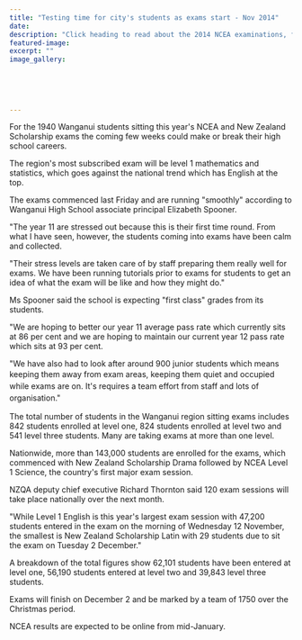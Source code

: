 ```yaml
---
title: "Testing time for city's students as exams start - Nov 2014"
date: 
description: "Click heading to read about the 2014 NCEA examinations, from the 14 November 2014 Wanganui Chronicle article..."
featured-image: 
excerpt: ""
image_gallery:
    
    
    
    
    
---
```


<p>For the 1940 Wanganui students sitting this year's NCEA and New Zealand Scholarship exams the coming few weeks could make or break their high school careers.</p>
<p>The region's most subscribed exam will be level 1 mathematics and statistics, which goes against the national trend which has English at the top.</p>
<p>The exams commenced last Friday and are running "smoothly" according to Wanganui High School associate principal Elizabeth Spooner.</p>
<p>"The year 11 are stressed out because this is their first time round. From what I have seen, however, the students coming into exams have been calm and collected.</p>
<p>"Their stress levels are taken care of by staff preparing them really well for exams. We have been running tutorials prior to exams for students to get an idea of what the exam will be like and how they might do."</p>
<p>Ms Spooner said the school is expecting "first class" grades from its students.</p>
<p>"We are hoping to better our year 11 average pass rate which currently sits at 86 per cent and we are hoping to maintain our current year 12 pass rate which sits at 93 per cent.</p>
<p>"We have also had to look after around 900 junior students which means keeping them away from&nbsp;<span style="line-height: 1.5;">exam areas, keeping them quiet and occupied while exams are on. It's requires a team effort from staff and lots of organisation."</span></p>
<p>The total number of students in the Wanganui region sitting exams includes 842 students enrolled at level one, 824 students enrolled at level two and 541 level three students. Many are taking exams at more than one level.</p>
<p>Nationwide, more than 143,000 students are enrolled for the exams, which commenced with New Zealand Scholarship Drama followed by NCEA Level 1 Science, the country's first major exam session.</p>
<p>NZQA deputy chief executive Richard Thornton said 120 exam sessions will take place nationally over the next month.</p>
<p>"While Level 1 English is this year's largest exam session with 47,200 students entered in the exam on the morning of Wednesday 12 November, the smallest is New Zealand Scholarship Latin with 29 students due to sit the exam on Tuesday 2 December."</p>
<p>A breakdown of the total figures show 62,101 students have been entered at level one, 56,190 students entered at level two and 39,843 level three students.</p>
<p>Exams will finish on December 2 and be marked by a team of 1750 over the Christmas period.</p>
<p>NCEA results are expected to be online from mid-January.</p>

